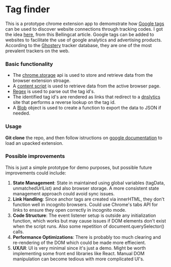 # Tag finder

This is a prototype chrome extension app to demomstrate how [Google tags](https://developers.google.com/tag-platform/gtagjs) can be used to discover website connections through tracking codes. I got the idea [here](https://www.bellingcat.com/resources/2017/07/31/automatically-discover-website-connections-tracking-codes/), from this Bellingcat article. Google tags can be added to websites to facilitate the use of google analytics and advertising products. According to the [Ghostery](https://www.ghostery.com/whotracksme/trackers/google_tag) tracker database, they are one of the most prevalent trackers on the web. 

### Basic functionality
- The [chrome.storage](https://developer.chrome.com/docs/extensions/reference/api/storage) api is used to store and retrieve data from the browser extension stroage.
- A [content script](https://developer.chrome.com/docs/extensions/develop/concepts/content-scripts) is used to retrieve data from the active browser page.
- [Regex](https://developer.mozilla.org/en-US/docs/Web/JavaScript/Guide/Regular_expressions) is used to parse out the tag id's.
- The identified tag id's are rendered as links that redirect to a [dnslytics](https://dnslytics.com/reverse-analytics/) site that performs a reverse lookup on the tag id.
- A [Blob](https://developer.mozilla.org/en-US/docs/Web/API/Blob) object is used to create a function to export the data to JSON if needed.

### Usage
**Git clone** the repo, and then follow istructions on [google documentation](https://developer.chrome.com/docs/extensions/get-started/tutorial/hello-world) to load an upacked extension.

### Possible improvements

This is just a simple prototype for demo purposes, but possible future improvements could include:

1. **State Management**:
State in maintained using global variables (tagData, unmatchedUrlList) and also browser storage. A more consistent state management approach could avoid sync issues.
3. **Link Handling**:
Since anchor tags are created via innerHTML, they don't function well in incognito browsers. Could use Chrome's tabs API for links to ensure they open correctly in incognito mode.
5. **Code Structure**:
The event listener setup is outside any initialization function, which works but may cause issues if DOM elements don't exist when the script runs. Also some repetition of document.querySelector() calls.
7. **Performance Optimizations**:
There is probably too much clearing and re-rendering of the DOM which could be made more effiecient.
8. **UX/UI**:
UI is very minimal since it's just a demo. Might be worth implementing some front end libraries like React. Manual DOM manipulation can become tedious with more complicated UI's. 

